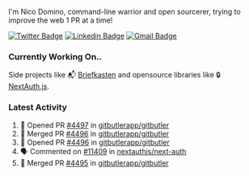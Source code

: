 
I'm Nico Domino, command-line warrior and open sourcerer, trying to improve the web 1 PR at a time!

[![Twitter Badge](https://img.shields.io/badge/-@ndom91-1ca0f1?style=flat-square&labelColor=1ca0f1&logo=twitter&logoColor=white&link=https://twitter.com/ndom91)](https://twitter.com/ndom91) [![Linkedin Badge](https://img.shields.io/badge/-ndom91-blue?style=flat-square&logo=Linkedin&logoColor=white&link=https://www.linkedin.com/in/ndom91/)](https://www.linkedin.com/in/ndom91/) [![Gmail Badge](https://img.shields.io/badge/-yo@ndo.dev-c14438?style=flat-square&logo=mail.ru&logoColor=white&link=mailto:yo@ndo.dev)](mailto:yo@ndo.dev)

### Currently Working On..

Side projects like 📬 [Briefkasten](https://briefkastenhq.com) and opensource libraries like 🔒 [NextAuth.js](https://github.com/nextauthjs/next-auth).

<!--START_SECTION_PROFILE_VIEWS:readme-info-->
<!--END_SECTION_PROFILE_VIEWS:readme-info-->

<!--START_SECTION_DAILY_COMMIT:readme-info-->
<!--END_SECTION_DAILY_COMMIT:readme-info-->

<!--START_SECTION_WEEKLY_COMMIT:readme-info-->
<!--END_SECTION_WEEKLY_COMMIT:readme-info-->

### Latest Activity

<!--START_SECTION:activity-->
1. 💪 Opened PR [#4497](https://github.com/gitbutlerapp/gitbutler/pull/4497) in [gitbutlerapp/gitbutler](https://github.com/gitbutlerapp/gitbutler)
2. 🎉 Merged PR [#4496](https://github.com/gitbutlerapp/gitbutler/pull/4496) in [gitbutlerapp/gitbutler](https://github.com/gitbutlerapp/gitbutler)
3. 💪 Opened PR [#4496](https://github.com/gitbutlerapp/gitbutler/pull/4496) in [gitbutlerapp/gitbutler](https://github.com/gitbutlerapp/gitbutler)
4. 🗣 Commented on [#11409](https://github.com/nextauthjs/next-auth/pull/11409#issuecomment-2251166724) in [nextauthjs/next-auth](https://github.com/nextauthjs/next-auth)
5. 🎉 Merged PR [#4495](https://github.com/gitbutlerapp/gitbutler/pull/4495) in [gitbutlerapp/gitbutler](https://github.com/gitbutlerapp/gitbutler)
<!--END_SECTION:activity-->
